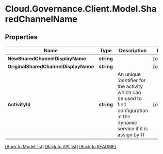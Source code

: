 # Cloud.Governance.Client.Model.SharedChannelName
## Properties

Name | Type | Description | Notes
------------ | ------------- | ------------- | -------------
**NewSharedChannelDisplayName** | **string** |  | [optional] 
**OriginalSharedChannelDisplayName** | **string** |  | [optional] 
**ActivityId** | **string** | An unique identifier for the activity which can be used to find configuration in the dynamic service if it is assign by IT | [optional] 

[[Back to Model list]](../README.md#documentation-for-models) [[Back to API list]](../README.md#documentation-for-api-endpoints) [[Back to README]](../README.md)

